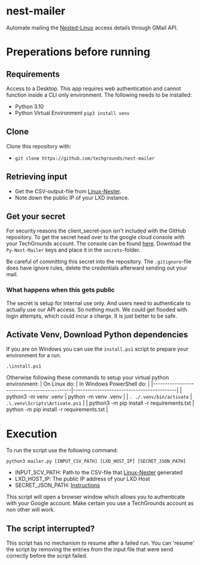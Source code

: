 # nest-mailer
Automate mailing the [Nested-Linux](https://github.com/techgrounds/linux-nester) access details through GMail API.

# Preperations before running
## Requirements
Access to a Desktop. This app requires web authentication and cannot function inside a CLI only environment.
The following needs to be installed:
 - Python 3.10
 - Python Virtual Environment `pip3 install venv`

## Clone
Clone this repository with:
- `git clone https://github.com/techgrounds/nest-mailer`

## Retrieving input
- Get the CSV-output-file from [Linux-Nester](https://github.com/techgrounds/linux-nester). 
- Note down the public IP of your LXD instance.

## Get your secret
For security reasons the client_secret-json isn't included with the GitHub repository. To get the secret head over to the google cloud console with your TechGrounds account. The console can be found [here](https://console.cloud.google.com/apis/credentials?hl=nl&project=default-333121). Download the `Py-Nest-Mailer` keys and place it in the `secrets`-folder.

Be careful of committing this secret into the repository. The `.gitignore`-file does have ignore rules, delete the credentials afterward sending out your mail.

### What happens when this gets public
The secret is setup for internal use only. And users need to authenticate to actually use our API access. So nothing much. We could get flooded with login attempts, which could incur a charge. It is just better to be safe.

## Activate Venv, Download Python dependencies
If you are on Windows you can use the `install.ps1` script to prepare your environment for a run.

`.\install.ps1`

Otherwise following these commands to setup your virtual python environment:
| On Linux do:                               | In Windows PowerShell do:                 |
|--------------------------------------------|-------------------------------------------|
| python3 -m venv .venv                      | python -m venv .venv                      |
| `. ./.venv/bin/activate`                   | `.\.venv\Scripts\Activate.ps1`            |
| python3 -m pip install -r requirements.txt | python -m pip install -r requirements.txt |

# Execution
To run the script use the following command:
```
python3 mailer.py [INPUT_CSV_PATH] [LXD_HOST_IP] [SECRET_JSON_PATH]
```

- INPUT_SCV_PATH: Path to the CSV-file that [Linux-Nester](https://github.com/scribbd/linux-nester) generated
- LXD_HOST_IP: The public IP address of your LXD Host
- SECRET_JSON_PATH: [Instructions](#Get-your-secret)

This script will open a browser window which allows you to authenticate with your Google account. Make certain you use a TechGrounds account as non other will work.

## The script interrupted?
This script has no mechanism to resume after a failed run. You can 'resume' the script by removing the entries from the input file that were send correctly before the script failed.
